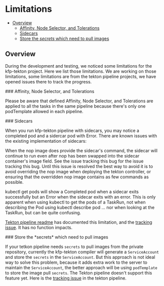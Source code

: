 
# Limitations

- [Overview](#overview)
  - [Affinity, Node Selector, and Tolerations](#affinity-node-selector-tolerations)
  - [Sidecars](#sidecars)
  - [Store the *secrets* which need to pull images](#store-secrets-to-pull-images)

## Overview

During the development and testing, we noticed some limitations for the kfp-tekton project. Here we list those limitations. We are working on those limitations, some limitations are from the tekton pipeline projects, we have opened issues there to track the progress.

<a name="Affinity-Node-Selector-and-Tolerations" />
### Affinity, Node Selector, and Tolerations

Please be aware that defined Affinity, Node Selector, and Tolerations are applied to all the tasks in the same pipeline because there's only one podTemplate allowed in each pipeline.

<a name="sidecars" />
### Sidecars

When you run kfp-tekton pipeline with sidecars, you may notice a completed pod and a sidercar pod with Error. There are known issues with the existing implementation of sidecars:

When the nop image does provide the sidecar's command, the sidecar will continue to run even after nop has been swapped into the sidecar container's image field. See the issue tracking this bug for the issue tracking this bug. Until this issue is resolved the best way to avoid it is to avoid overriding the nop image when deploying the tekton controller, or ensuring that the overridden nop image contains as few commands as possible.

kubectl get pods will show a Completed pod when a sidecar exits successfully but an Error when the sidecar exits with an error. This is only apparent when using kubectl to get the pods of a TaskRun, not when describing the Pod using kubectl describe pod ... nor when looking at the TaskRun, but can be quite confusing.

[Tekton pipeline readme](https://github.com/tektoncd/pipeline/blob/master/docs/developers/README.md#handling-of-injected-sidecars) has documented this limitation, and the [tracking issue](https://github.com/tektoncd/pipeline/issues/1347). It has no function impacts.

<a name="store-secrets-to-pull-images" />
### Store the *secrets* which need to pull images

If your tetkon pipeline needs `secrets` to pull images from the private repository, currently the kfp-tekton compiler will generate a `ServiceAccount` and store the `secrets` in the `ServiceAccount`. But this approach is not ideal way to solve this problem, because it adds extra work to the server to maintain the `ServiceAccount`, the better approach will be using `podTemplate` to store the image pull `secrets`. The Tekton pipeline doesn't support this feature yet. Here is the [tracking issue](https://github.com/tektoncd/pipeline/issues/2339) in the tekton pipeline.

